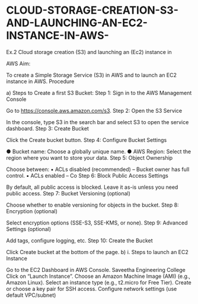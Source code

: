 # CLOUD-STORAGE-CREATION-S3-AND-LAUNCHING-AN-EC2-INSTANCE-IN-AWS-

Ex.2 Cloud storage creation (S3) and launching an (Ec2) instance in

AWS Aim:

To create a Simple Storage Service (S3) in AWS and to launch an EC2 instance in AWS. Procedure

a) Steps to Create a first S3 Bucket: Step 1: Sign in to the AWS Management Console

Go to https://console.aws.amazon.com/s3. Step 2: Open the S3 Service

In the console, type S3 in the search bar and select S3 to open the service dashboard. Step 3: Create Bucket

Click the Create bucket button. Step 4: Configure Bucket Settings

● Bucket name: Choose a globally unique name. ● AWS Region: Select the region where you want to store your data. Step 5: Object Ownership

Choose between: ▪ ACLs disabled (recommended) – Bucket owner has full control. ▪ ACLs enabled – Co Step 6: Block Public Access Settings

By default, all public access is blocked. Leave it as-is unless you need public access. Step 7: Bucket Versioning (optional)

Choose whether to enable versioning for objects in the bucket. Step 8: Encryption (optional)

Select encryption options (SSE-S3, SSE-KMS, or none). Step 9: Advanced Settings (optional)

Add tags, configure logging, etc. Step 10: Create the Bucket

Click Create bucket at the bottom of the page. b) i. Steps to launch an EC2 Instance

Go to the EC2 Dashboard in AWS Console. Saveetha Engineering College
Click on “Launch Instance”.
Choose an Amazon Machine Image (AMI) (e.g., Amazon Linux).
Select an instance type (e.g., t2.micro for Free Tier).
Create or choose a key pair for SSH access.
Configure network settings (use default VPC/subnet)
